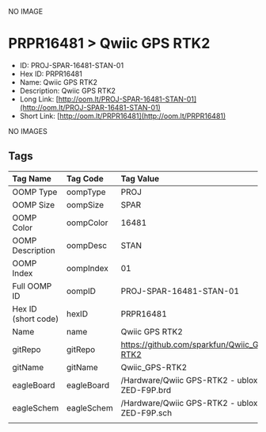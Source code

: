 


  
NO IMAGE  
# PRPR16481 > Qwiic GPS RTK2

- ID: PROJ-SPAR-16481-STAN-01
- Hex ID: PRPR16481
- Name: Qwiic GPS RTK2
- Description: Qwiic GPS RTK2
- Long Link: [http://oom.lt/PROJ-SPAR-16481-STAN-01](http://oom.lt/PROJ-SPAR-16481-STAN-01)
- Short Link: [http://oom.lt/PRPR16481](http://oom.lt/PRPR16481)
  
NO IMAGES  
## Tags
  

|Tag Name|Tag Code|Tag Value|
| :--- | :--- | :--- |
|OOMP Type|oompType|PROJ|
|OOMP Size|oompSize|SPAR|
|OOMP Color|oompColor|16481|
|OOMP Description|oompDesc|STAN|
|OOMP Index|oompIndex|01|
|Full OOMP ID|oompID|PROJ-SPAR-16481-STAN-01|
|Hex ID (short code)|hexID|PRPR16481|
|Name|name|Qwiic GPS RTK2|
|gitRepo|gitRepo|https://github.com/sparkfun/Qwiic_GPS-RTK2|
|gitName|gitName|Qwiic_GPS-RTK2|
|eagleBoard|eagleBoard|/Hardware/Qwiic GPS-RTK2 - ublox ZED-F9P.brd|
|eagleSchem|eagleSchem|/Hardware/Qwiic GPS-RTK2 - ublox ZED-F9P.sch|
||||
